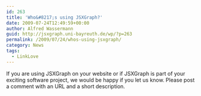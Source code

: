 ```yaml
---
id: 263
title: 'Who&#8217;s using JSXGraph?'
date: 2009-07-24T12:49:59+00:00
author: Alfred Wassermann
guid: http://jsxgraph.uni-bayreuth.de/wp/?p=263
permalink: /2009/07/24/whos-using-jsxgraph/
category: News
tags:
  - LinkLove
---
```

If you are using JSXGraph on your website or if JSXGraph is part of your exciting software project, we would be happy if you let us know. Please post a comment with an URL and a short description.